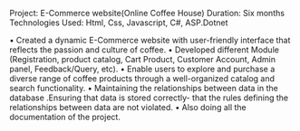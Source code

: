 Project: E-Commerce website(Online Coffee House)
Duration: Six months
Technologies Used: Html, Css, Javascript, C#, ASP.Dotnet

•	Created a dynamic E-Commerce website with user-friendly interface that reflects the passion and culture of coffee.
•	Developed different Module (Registration, product catalog, Cart Product, Customer Account, Admin panel, Feedback/Query, etc).
•	Enable users to explore and purchase a diverse range of coffee products through a well-organized catalog and search functionality.
•	Maintaining the relationships between data in the database .Ensuring that data is stored correctly- that the rules defining the relationships between data are not violated.
•	Also doing all the documentation of the project.


